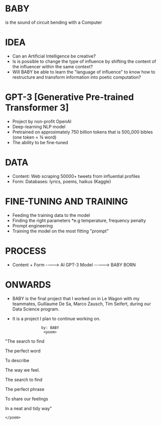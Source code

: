 # BABY 

is the sound of circuit bending with a Computer

# IDEA

- Can an Artificial Intelligence be creative?
- Is is possible to change the type of influence by shifting the content of the influencer within the same context?
- Will BABY be able to learn the "language of influence" to know how to restructure and transform information into poetic computation?

# GPT-3 [Generative Pre-trained Transformer 3]

- Project by non-profit OpenAI
- Deep-learning NLP model
- Pretrained on approximately 750 billion tokens that is 500_000 bibles (one token = ¾ word)
- The ability to be fine-tuned


# DATA 

- Content: 
    Web scraping 50000+ tweets from influential profiles
- Form: 
    Databases: lyrics, poems, haikus (Kaggle)
    
# FINE-TUNING AND TRAINING

- Feeding the training data to the model
- Finding the right parameters
    *e.g temperature, frequency penalty
- Prompt engineering
- Training the model on the most fitting "prompt"

# PROCESS

- Content + Form ----> AI GPT-3 Model -----> BABY BORN 

# ONWARDS

- BABY is the final project that I worked on in Le Wagon with my teammates, Guillaume De Sa, Marco Zausch, Tim Seifert, during our Data Science program. 

- It is a project I plan to continue working on.



                   by: BABY 
                    <poem>
    
"The search to find

The perfect word

To describe

The way we feel.

The search to find

The perfect phrase

To share our feelings

In a neat and tidy way"
    
    </poem>
